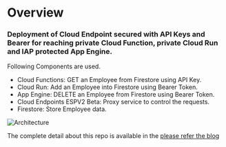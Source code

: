 # Overview

### Deployment of Cloud Endpoint secured with API Keys and Bearer for reaching private Cloud Function, private Cloud Run and IAP protected App Engine.

Following Components are used.
* Cloud Functions: GET an Employee from Firestore using API Key.
* Cloud Run: Add an Employee into Firestore using Bearer Token.
* App Engine: DELETE an Employee from Firestore using Bearer Token.
* Cloud Endpoints ESPV2 Beta: Proxy service to control the requests.
* Firestore: Store Employee data.

![Architecture](https://github.com/vikramshinde12/endpoints-espv2/blob/master/Architecture.jpg)

The complete detail about this repo is available in the [please refer the blog](https://medium.com/@vikramshinde/secure-apis-in-cloud-run-cloud-functions-and-app-engine-using-cloud-endpoints-espv2-beta-b51b1c213aea)